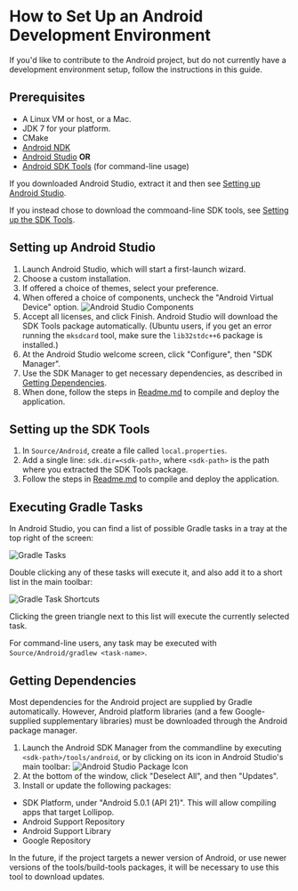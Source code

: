 # How to Set Up an Android Development Environment

If you'd like to contribute to the Android project, but do not currently have a development environment setup, follow the instructions in this guide.

## Prerequisites

* A Linux VM or host, or a Mac.
* JDK 7 for your platform.
* CMake
* [Android NDK](https://developer.android.com/tools/sdk/ndk/index.html) 
* [Android Studio](http://developer.android.com/tools/studio/index.html) **OR**
* [Android SDK Tools](http://developer.android.com/sdk/index.html#Other) (for command-line usage)

If you downloaded Android Studio, extract it and then see [Setting up Android Studio](#setting-up-android-studio).

If you instead chose to download the commoand-line SDK tools, see [Setting up the SDK Tools](#setting-up-the-sdk-tools).

## Setting up Android Studio

1. Launch Android Studio, which will start a first-launch wizard.
2. Choose a custom installation.
3. If offered a choice of themes, select your preference.
4. When offered a choice of components, uncheck the "Android Virtual Device" option. ![Android Studio Components][components]
5. Accept all licenses, and click Finish. Android Studio will download the SDK Tools package automatically. (Ubuntu users, if you get an error running the `mksdcard` tool, make sure the `lib32stdc++6` package is installed.)
6. At the Android Studio welcome screen, click "Configure", then "SDK Manager".
7. Use the SDK Manager to get necessary dependencies, as described in [Getting Dependencies](#getting-dependencies).
8. When done, follow the steps in [Readme.md](Readme.md#installation-on-android) to compile and deploy the application.

## Setting up the SDK Tools

1. In `Source/Android`, create a file called `local.properties`.
2. Add a single line: `sdk.dir=<sdk-path>`, where `<sdk-path>` is the path where you extracted the SDK Tools package.
3. Follow the steps in [Readme.md](Readme.md#installation-on-android) to compile and deploy the application.

## Executing Gradle Tasks

In Android Studio, you can find a list of possible Gradle tasks in a tray at the top right of the screen:

![Gradle Tasks][gradle]

Double clicking any of these tasks will execute it, and also add it to a short list in the main toolbar:

![Gradle Task Shortcuts][shortcut]

Clicking the green triangle next to this list will execute the currently selected task.

For command-line users, any task may be executed with `Source/Android/gradlew <task-name>`.

## Getting Dependencies

Most dependencies for the Android project are supplied by Gradle automatically. However, Android platform libraries (and a few Google-supplied supplementary libraries) must be downloaded through the Android package manager.

1. Launch the Android SDK Manager from the commandline by executing `<sdk-path>/tools/android`, or by clicking on its icon in Android Studio's main toolbar:
![Android Studio Package Icon][package-icon]
2. At the bottom of the window, click "Deselect All", and then "Updates".
3. Install or update the following packages:

* SDK Platform, under "Android 5.0.1 (API 21)". This will allow compiling apps that target Lollipop.
* Android Support Repository
* Android Support Library
* Google Repository

In the future, if the project targets a newer version of Android, or use newer versions of the tools/build-tools packages, it will be necessary to use this tool to download updates.

[components]: http://i.imgur.com/Oo1Fs93.png
[package-icon]: http://i.imgur.com/NUpkAH8.png
[gradle]: http://i.imgur.com/dXIH6o3.png
[shortcut]: http://i.imgur.com/eCWP4Yy.png